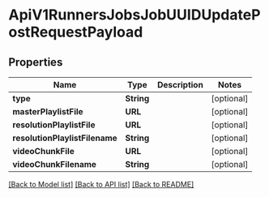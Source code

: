 # ApiV1RunnersJobsJobUUIDUpdatePostRequestPayload

## Properties
Name | Type | Description | Notes
------------ | ------------- | ------------- | -------------
**type** | **String** |  | [optional] 
**masterPlaylistFile** | **URL** |  | [optional] 
**resolutionPlaylistFile** | **URL** |  | [optional] 
**resolutionPlaylistFilename** | **String** |  | [optional] 
**videoChunkFile** | **URL** |  | [optional] 
**videoChunkFilename** | **String** |  | [optional] 

[[Back to Model list]](../README.md#documentation-for-models) [[Back to API list]](../README.md#documentation-for-api-endpoints) [[Back to README]](../README.md)


